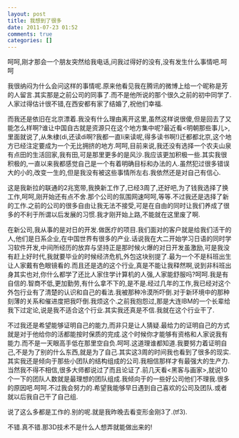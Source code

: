 ```yaml
---
layout: post
title: 我想到了很多
date: 2011-07-23 01:52
comments: true
categories: []
---
```

呵呵,刚才那会一个朋友突然给我电话,问我过得好的没有,没有发生什么事情吧.呵呵

我很纳闷为什么会问这样的事情呢.原来他看见我在腾讯的微博上给一个昵称是芳的人留言.其实那是之前公司的同事了.而不是他所说的那个很久之前的初中同学了.人家过得估计很不错,在西安都有家了结婚了,祝他们幸福.

而我还是依旧在北京漂着.我没有什么理由离开这里,虽然这样说很傻,但是回去了又能怎么样啊?谁让中国自古就是资源只在这个地方集中呢?最近看&lt;明朝那些事儿&gt;,里面就说了,从朱棣(di,还读di啊?我都一直li来读呢,得多读书啊!)迁都都北京,这个地方已经注定要成为一个无比拥挤的地方.呵呵,目前来说,我还没有选择一个农夫山泉有点田的生活回家,我有田,可是那里更多的是风沙.我应该更加积极一些.其实我很积极的,一直以来我都感觉自己是一个有着明确目标和办法的人.虽然犯过很多错误大的小的,改变一生的,但是我没有被这些事情所左右.我依然还是对自己有信心.

这是我新拉的联通的2兆宽带,我换新工作了,已经3周了,还好吧,为了钱我选择了换工作,呵呵,刚开始还有点不舍.那个公司的氛围网速呵呵,等等.不过我还是选择了新的工作.之前的公司的很多自由让我无法不接受,可是在自由的同时让我们养成了很多的不利于所谓以后发展的习惯.我才刚开始上路,不能就在这里废了啊.

在新公司,我从事的是对日的开发.做医疗的项目.我们面对的客户就是给我们活干的人,他们是日系企业,在中国世界有很多的产业.话说我在大二开始学习日语的同时学习软件开发,中间所经历的放弃与坚持正是那时候火爆的对日开发虽激励,可是我没有赶上好时代,我就要毕业的时候经济危机,外包这块别提了.最为一个不是科班出生让人家戴有色眼镜看的.而且还是选的这个行业,真是不能让我释然啊,说到非科班出身其实也对,你什么都学了还比人家住学计算机的人强,人家能舒服吗?呵呵.我是有自信的.智商不低,更加勤劳,有什么拿不下的,是不是.经过几年的工作,我已经对这个外包行业有了清楚的认识和自己的看法.我被那种冷漠所吓倒.对于新环境中的那种刻薄的关系和催进度把我吓倒.我烦这个.之前我抱怨过,那是大连IBM的一个长辈给我下过定论,说是我不适合这个行业.其实我还真是不信.我就在这个行业干了.

不过我还是希望能够证明自己的能力,而非只是让人猜疑.最给力的证明自己的方式就是对于他给你的活都能按时保质的完成.这个时候你才能够有资格和人家说我有能力.而不是一天眼高手低在那里空自负.呵呵.这道理谁都知道.我要努力着证明自己,不是为了别的什么东西,就是为了自己.其实这3周的时间我也看到了很多的现实.其实我还是倾向于那些小团队的结构组成的公司.我相信那样才有最强大的生产力.当然我不得不相信,很多大师都说过了而且论证了.前几天看&lt;黑客与画家&gt;,就说10个一下的团队人数就是最理想的团队组成.我倾向于的一些好公司他们不理我.很多的原因吧.呵呵.不过我会努力的.希望我能够早日遇到自己喜欢的公司及团队.或者就以后我自己干了自己组.

说了这么多都是工作的.别的呢.就是我昨晚去看变形金刚3了.(tf3).

不错.真不错.那3D技术不是什么人想弄就能做出来的!
